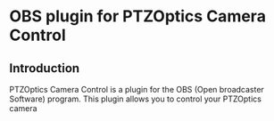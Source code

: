 # OBS plugin for PTZOptics Camera Control

## Introduction

PTZOptics Camera Control is a plugin for the OBS (Open broadcaster Software) program. This plugin allows you to control your PTZOptics camera
